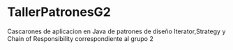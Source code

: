 # TallerPatronesG2
Cascarones de aplicacion en Java de patrones de diseño Iterator,Strategy y Chain of Responsibility correspondiente al grupo 2
